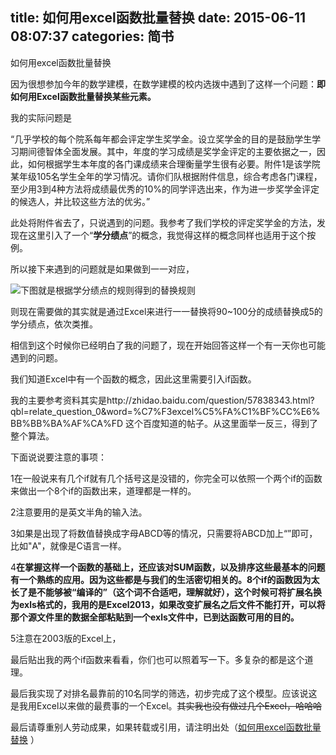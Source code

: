 title: 如何用excel函数批量替换
date: 2015-06-11 08:07:37
categories: 简书
  --- 


  
如何用excel函数批量替换

因为很想参加今年的数学建模，在数学建模的校内选拨中遇到了这样一个问题：**即如何用Excel函数批量替换某些元素。**

我的实际问题是

“几乎学校的每个院系每年都会评定学生奖学金。设立奖学金的目的是鼓励学生学习期间德智体全面发展。其中，年度的学习成绩是奖学金评定的主要依据之一，因此，如何根据学生本年度的各门课成绩来合理衡量学生很有必要。附件1是该学院某年级105名学生全年的学习情况。请你们队根据附件信息，综合考虑各门课程，至少用3到4种方法将成绩最优秀的10%的同学评选出来，作为进一步奖学金评定的候选人，并比较这些方法的优劣。”

此处将附件省去了，只说遇到的问题。我参考了我们学校的评定奖学金的方法，发现在这里引入了一个“**学分绩点**”的概念，我觉得这样的概念同样也适用于这个按例。

所以接下来遇到的问题就是如果做到一一对应，

  


![下图就是根据学分绩点的规则得到的替换规则][1]

 [1]: http://ww2.sinaimg.cn/large/63a3d9b7gw1egvddte4q9j20go0cijsu.jpg

 则现在需要做的其实就是通过Excel来进行一一替换将90~100分的成绩替换成5的学分绩点，依次类推。

 相信到这个时候你已经明白了我的问题了，现在开始回答这样一个有一天你也可能遇到的问题。

 我们知道Excel中有一个函数的概念，因此这里需要引入if函数。

 我的主要参考资料其实是http://zhidao.baidu.com/question/57838343.html?qbl=relate\_question\_0&word=%C7%F3excel%C5%FA%C1%BF%CC%E6%BB%BB%BA%AF%CA%FD 这个百度知道的帖子。从这里面举一反三，得到了整个算法。

 下面说说要注意的事项：

 1在一般说来有几个if就有几个括号这是没错的，你完全可以依照一个两个if的函数来做出一个8个if的函数出来，道理都是一样的。

 2注意要用的是英文半角的输入法。

 3如果是出现了将数值替换成字母ABCD等的情况，只需要将ABCD加上“”即可，比如"A"，就像是C语言一样。

 4**在掌握这样一个函数的基础上，还应该对SUM函数，以及排序这些最基本的问题有一个熟练的应用。因为这些都是与我们的生活密切相关的。8个if的函数因为太长了是不能够被“编译的”（这个词不合适吧，理解就好），这个时候可将扩展名换为exls格式的，我用的是Excel2013，如果改变扩展名之后文件不能打开，可以将那个源文件里的数据全部粘贴到一个exls文件中，已到达函数可用的目的。**

 5注意在2003版的Excel上，

 最后贴出我的两个if函数来看看，你们也可以照着写一下。多复杂的都是这个道理。

 最后我实现了对排名最靠前的10名同学的筛选，初步完成了这个模型。应该说这是我用Excel以来做的最费事的一个Excel。~~其实我也没有做过几个Excel，哈哈哈~~

 最后请尊重别人劳动成果，如果转载或引用，请注明出处（[如何用excel函数批量替换](http://hktkdy.com/2014/05/29/%E5%A6%82%E4%BD%95%E7%94%A8excel%E5%87%BD%E6%95%B0%E6%89%B9%E9%87%8F%E6%9B%BF%E6%8D%A2/) ）

 

